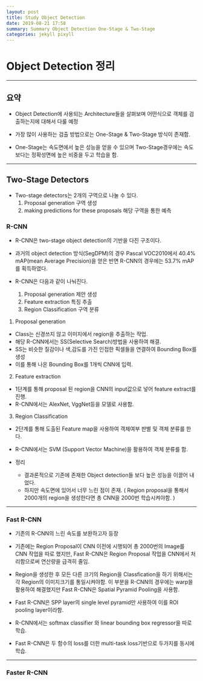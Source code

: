 ```yaml
---
layout: post
title: Study Object Detection
date: 2019-08-21 17:58
summary: Summary Object Detection One-Stage & Two-Stage
categories: jekyll pixyll
---
```

# Object Detection 정리
---

## 요약
* Object Detection에 사용되는 Architecture들을 살펴보며 어떤식으로 객체를 검출하는지에 대해서 다룰 예정


* 가장 많이 사용하는 검출 방법으로는 One-Stage & Two-Stage 방식이 존재함.  


* One-Stage는 속도면에서 높은 성능을 얻을 수 있으며 Two-Stage경우에는 속도보다는   정확성면에 높은 비중을 두고 학습을 함.


---

## Two-Stage Detectors
* Two-stage detectors는 2개의 구역으로 나눌 수 있다.
  1. Proposal generation 구역 생성
  2. making predictions for these proposals 해당 구역을 통한 예측

### R-CNN
* R-CNN은 two-stage object detection의 기반을 다진 구조이다.


* 과거의 object detection 방식(SegDPM)의 경우 Pascal VOC2010에서 40.4% mAP(mean Average Precision)을 얻은 반면 R-CNN의 경우에는 53.7% mAP를 획득하였다.


* R-CNN은 다음과 같이 나눠진다.
  1. Proposal generation 제안 생성
  2. Feature extraction 특징 추출
  3. Region Classification 구역 분류


1. Proposal generation
  * Class는 신경쓰지 않고 이미지에서 region을 추출하는 작업.
  * 해당 R-CNN에서는 SS(Selective Search)방법을 사용하여 해결.
  * SS는 비슷한 질감이나 색,감도를 가진 인접한 픽셀들을 연결하여 Bounding Box를 생성
  * 이를 통해 나온 Bounding Box를 1개씩 CNN에 입력.

2. Feature extraction
  * 1단계를 통해 proposal 된 region을 CNN의 input값으로 넣어 feature extract를 진행.
  * R-CNN에서는 AlexNet, VggNet등을 모델로 사용함.

3. Region Classification
  * 2단계를 통해 도출된 Feature map을 사용하여 객체여부 판별 및 객체 분류를 한다.
  * R-CNN에서는 SVM (Support Vector Machine)을 활용하여 객체 분류를 함.

* 정리
  * 결과론적으로 기존에 존재한 Object detection들 보다 높은 성능을 이끌어 내었다.
  * 하지만 속도면에 있어서 너무 느린 점이 존재. ( Region proposal을 통해서 2000개의 region을 생성한다면 총 CNN을 2000번 학습시켜야함. )


---

### Fast R-CNN
* 기존의 R-CNN의 느린 속도를 보완하고자 등장

* 기존에는 Region Proposal이 CNN 이전에 시행되어 총 2000번의 Image를 CNN 작업을 따로 했지만, Fast R-CNN은 Region Proposal 작업을 CNN에서 처리함으로써 연산량을 급격히 줄임.

* Region을 생성한 후 모든 다른 크기의 Region을 Classfication을 하기 위해서는 각 Region의 이미지크기를 통일시켜야함. 이 부분을 R-CNN의 경우에는 warp을 활용하여 해결했지만 Fast R-CNN은 Spatial Pyramid Pooling을 사용함.

* Fast R-CNN은 SPP layer의 single level pyramid만 사용하여 이를 ROI pooling layer이라함.

* R-CNN에서는 softmax classifier 와 linear bounding box regressor을 따로 학습.
* Fast R-CNN은 두 함수의 loss를 더한 multi-task loss기반으로 두가지를 동시에 학습.

---

### Faster R-CNN
